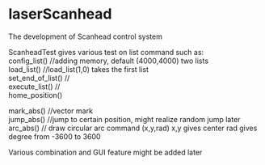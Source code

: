 # laserScanhead
The development of Scanhead control system

ScanheadTest
gives various test on list command such as:  
config_list()     //adding memory, default (4000,4000) two lists  
load_list()       //load_list(1,0) takes the first list  
set_end_of_list() //  
execute_list()    //   
home_position()  
  
mark_abs()     //vector mark   
jump_abs()     //jump to certain position, might realize random jump later  
arc_abs()      // draw circular arc command (x,y,rad) x,y gives center rad gives degree from -3600 to 3600  
  
Various combination and GUI feature might be added later
